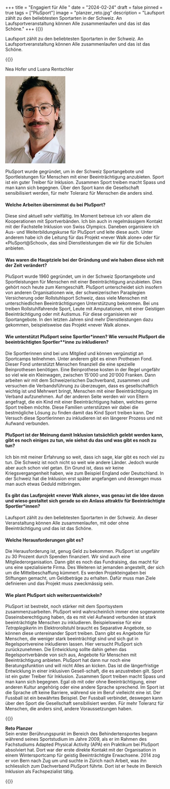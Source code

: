 +++
title = "Engagiert für Alle "
date = "2024-02-24"
draft = false
pinned = true
tags = ["PluSport"]
image = "planzer_reto.jpg"
description = "Laufsport zählt zu den beliebtesten Sportarten in der Schweiz. An Laufsportveranstaltung können Alle zusammenlaufen und das ist das Schöne."
+++
{{<lead>}}

Laufsport zählt zu den beliebtesten Sportarten in der Schweiz. An Laufsportveranstaltung können Alle zusammenlaufen und das ist das Schöne.

{{</lead>}}

Nea Hofer und Luana Rentschler

![Foto: ZVG Reto Planzer](bild1.jpg "Reto Planzer")

PluSport wurde gegründet, um in der Schweiz Sportangebote und Sportleistungen für Menschen mit einer Beeinträchtigung anzubieten. Sport ist ein guter Treiber für Inklusion. Zusammen Sport treiben macht Spass und man kann sich begegnen. Über den Sport kann die Gesellschaft sensibilisiert werden, für mehr Toleranz für Menschen die anders sind.

#### Welche Arbeiten übernimmst du bei PluSport?

Diese sind aktuell sehr vielfältig. Im Moment betreue ich vor allem die Kooperationen mit Sportverbänden. Ich bin auch in regelmässigem Kontakt mit der Fachstelle Inklusion von Swiss Olympics. Daneben organisiere ich Aus- und Weiterbildungskurse für PluSport und leite diese auch. Unter anderem habe ich die Leitung für das Projekt «never Walk alone» oder für «PluSport@School», das sind Dienstleistungen die wir für die Schulen anbieten. 

#### Was waren die Hauptziele bei der Gründung und wie haben diese sich mit der Zeit verändert?

PluSport wurde 1960 gegründet, um in der Schweiz Sportangebote und Sportleistungen für Menschen mit einer Beeinträchtigung anzubieten. Dies gehört noch heute zum Kerngeschäft. PluSport unterscheidet sich insofern von anderen Organisationen wie, der schweizerischen Paraplegien Versicherung oder Rollstuhlsport Schweiz, dass viele Menschen mit unterschiedlichen Beeinträchtigungen Unterstützung bekommen. Bei uns treiben Rollstuhlfahrende Sport, Leute mit Amputationen, mit einer Geistigen Beeinträchtigung oder mit Autismus. Für diese organisieren wir Sportangebote. In den letzten Jahren sind mehr Dienstleistungen dazu gekommen, beispielsweise das Projekt «never Walk alone».

#### Wie unterstützt PluSport seine Sportler\*innen? Wie versucht PluSport die beeinträchtigten Sportler**inne zu inkludieren?

Die Sportlerinnen sind bei uns Mitglied und können vergünstigt an Sportcamps teilnehmen. Unter anderem gibt es einen Prothesen Fond. Dieser Fond unterstützt Menschen finanziell die eine spezielle Beinprothesen benötigen. Eine Beinprothese kosten in der Regel ungefähr so viel wie ein Kleinwagen, zwischen 15'000 und 20'000 Franken.
Dann arbeiten wir mit dem Schweizerischen Dachverband, zusammen und versuchen die Verbandsführung zu überzeugen, dass es gesellschaftlich wichtig ist und Mehrwert bringt, Menschen mit einer Beeinträchtigung im Verband aufzunehmen. 
Auf der anderen Seite werden wir von Eltern angefragt, die ein Kind mit einer Beeinträchtigung haben, welches gerne Sport treiben möchte. Diese Familien unterstützen wir dabei die bestmögliche Lösung zu finden damit das Kind Sport treiben kann. Der Versuch diese Sportlerinnen zu inkludieren ist ein längerer Prozess und mit Aufwand verbunden.

#### PluSport ist der Meinung damit Inklusion tatsächlich gelebt werden kann, gibt es noch einiges zu tun, wie siehst du das und was gibt es noch zu tun?

Ich bin mit meiner Erfahrung so weit, dass ich sage, klar gibt es noch viel zu tun. Die Schweiz ist noch nicht so weit wie andere Länder. Jedoch wurde aber auch schon viel getan. Ein Grund ist, dass wir keine Kriegsvergangenheit haben, wie zum Beispiel England oder Deutschland. In der Schweiz hat die Inklusion erst später angefangen und deswegen muss man auch etwas Geduld mitbringen.

#### Es gibt das Laufprojekt «never Walk alone», was genau ist die Idee davon und wieso gestaltet sich gerade so ein Anlass attraktiv für Beeinträchtigte Sportler*innen?

Laufsport zählt zu den beliebtesten Sportarten in der Schweiz. An dieser Veranstaltung können Alle zusammenlaufen, mit oder ohne Beeinträchtigung und das ist das Schöne. 

#### Welche Herausforderungen gibt es?

Die Herausforderung ist, genug Geld zu bekommen. PluSport ist ungefähr zu 30 Prozent durch Spenden finanziert. Wir sind auch eine Mitgliederorganisation. Dann gibt es noch das Fundraising, das macht für uns eine spezialisierte Firma. Des Weiteren ist jemanden angestellt, der sich um die Mittelbeschaffung kümmert. Es werden Projekteingaben bei Stiftungen gemacht, um Geldbeträge zu erhalten. Dafür muss man Ziele definieren und das Projekt muss zweckmässig sein. 

#### Wie plant PluSport sich weiterzuentwickeln?

PluSport ist bestrebt, noch stärker mit dem Sportsystem zusammenzuarbeiten. PluSport wird wahrscheinlich immer eine sogenannte Daseinsberechtigung haben, da es mit viel Aufwand verbunden ist stark beeinträchtigte Menschen zu inkludieren. Beispielsweise für ein*e Tetraplegiker*in im Elektrorollstuhl braucht es Separative Angebote, so können diese untereinander Sport treiben. 
Dann gibt es Angebote für Menschen, die weniger stark beeinträchtigt sind und sich gut in Regelsportvereine inkludieren lassen. Hier versucht PluSport sich zurückzunehmen. Die Entwicklung sollte dahin gehen das Regelsportverbände von sich aus, Angebote für Menschen mit Beeinträchtigung anbieten. PluSport hat dann nur noch eine Beratungsfunktion und will nicht Alles an kicken. Das ist die längerfristige Entwicklung in einer inklusiven Gesell-schaft, die es anzustreben gilt. Sport ist ein guter Treiber für Inklusion. Zusammen Sport treiben macht Spass und man kann sich begegnen. Egal ob mit oder ohne Beeinträchtigung, einer anderen Kultur angehörig oder eine andere Sprache sprechend. Im Sport ist die Sprache oft keine Barriere, während sie im Beruf vielleicht eine ist. Der Fussball ist ein bewährtes Beispiel. Der Fussball verbindet, deswegen kann über den Sport die Gesellschaft sensibilisiert werden. Für mehr Toleranz für Menschen, die anders sind, andere Voraussetzungen haben.

{{<box>}}

**Reto Planzer** \
Sein erster Berührungspunkt im Bereich des Behindertensportes begann während seines Sportstudium im Jahre 2009, als er im Rahmen des Fachstudiums Adapted Physical Activity (APA) ein Praktikum bei PluSport absolviert hat. Dort war der erste direkte Kontakt mit der Organisation in einem Wintersportcamp für geistig Beeinträchtigte Erwachsene. 2014 zog er von Bern nach Zug um und suchte in Zürich nach Arbeit, was ihn schliesslich zum Dachverband PluSport führte. Dort ist er heute im Bereich Inklusion als Fachspezialist tätig.

{{</box>}}